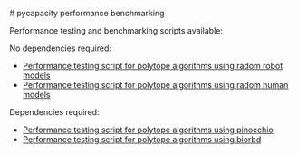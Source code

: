 # pycapacity performance benchmarking

Performance testing and benchmarking scripts available:

No dependencies required:
- [Performance testing script for polytope algorithms using radom robot models](scripts/benchmarking/polytope_robot_performance_analysis.py)
- [Performance testing script for polytope algorithms using radom human models](scripts/benchmarking/polytope_human_performance_analysis.py)

Dependencies required:
- [Performance testing script for polytope algorithms using pinocchio](scripts/benchmarking/polytope_robot_performance_analysis_pinocchio.py)
- [Performance testing script for polytope algorithms using biorbd](scripts/benchmarking/polytope_human_performance_analysis_biorbd.py)
